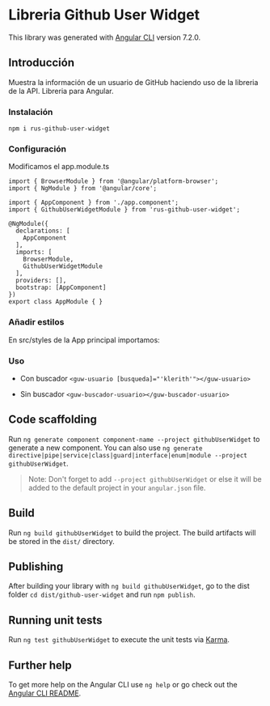 # Libreria Github User Widget

This library was generated with [Angular CLI](https://github.com/angular/angular-cli) version 7.2.0.

## Introducción
Muestra la información de un usuario de GitHub haciendo uso de la libreria de la API. Libreria para Angular.

### Instalación
```
npm i rus-github-user-widget
```

### Configuración
Modificamos el app.module.ts
``` typescrypt
import { BrowserModule } from '@angular/platform-browser';
import { NgModule } from '@angular/core';

import { AppComponent } from './app.component';
import { GithubUserWidgetModule } from 'rus-github-user-widget';

@NgModule({
  declarations: [
    AppComponent
  ],
  imports: [
    BrowserModule,
    GithubUserWidgetModule
  ],
  providers: [],
  bootstrap: [AppComponent]
})
export class AppModule { }
```
### Añadir estilos
En src/styles de la App principal importamos:

### Uso
* Con buscador
```<guw-usuario [busqueda]="'klerith'"></guw-usuario>```

* Sin buscador
```<guw-buscador-usuario></guw-buscador-usuario>```


## Code scaffolding

Run `ng generate component component-name --project githubUserWidget` to generate a new component. You can also use `ng generate directive|pipe|service|class|guard|interface|enum|module --project githubUserWidget`.
> Note: Don't forget to add `--project githubUserWidget` or else it will be added to the default project in your `angular.json` file. 

## Build

Run `ng build githubUserWidget` to build the project. The build artifacts will be stored in the `dist/` directory.

## Publishing

After building your library with `ng build githubUserWidget`, go to the dist folder `cd dist/github-user-widget` and run `npm publish`.

## Running unit tests

Run `ng test githubUserWidget` to execute the unit tests via [Karma](https://karma-runner.github.io).

## Further help

To get more help on the Angular CLI use `ng help` or go check out the [Angular CLI README](https://github.com/angular/angular-cli/blob/master/README.md).

